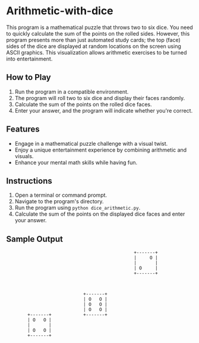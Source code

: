 # Arithmetic-with-dice
This program is a mathematical puzzle that throws two to six dice. You need to quickly calculate the sum of the points on the rolled sides. However, this program presents more than just automated study cards; the top (face) sides of the dice are displayed at random locations on the screen using ASCII graphics. This visualization allows arithmetic exercises to be turned into entertainment.

## How to Play

1. Run the program in a compatible environment.
2. The program will roll two to six dice and display their faces randomly.
3. Calculate the sum of the points on the rolled dice faces.
4. Enter your answer, and the program will indicate whether you're correct.

## Features

- Engage in a mathematical puzzle challenge with a visual twist.
- Enjoy a unique entertainment experience by combining arithmetic and visuals.
- Enhance your mental math skills while having fun.

## Instructions

1. Open a terminal or command prompt.
2. Navigate to the program's directory.
3. Run the program using `python dice_arithmetic.py`.
4. Calculate the sum of the points on the displayed dice faces and enter your answer.

## Sample Output

```
                                                +-------+
                                                |     O |
                                                |       |
                                                | O     |
                                                +-------+



                             +-------+
                             | O   O |
                             | O   O |
                             | O   O |
        +-------+            +-------+
        | O   O |
        |       |
        | O   O |
        +-------+
```
